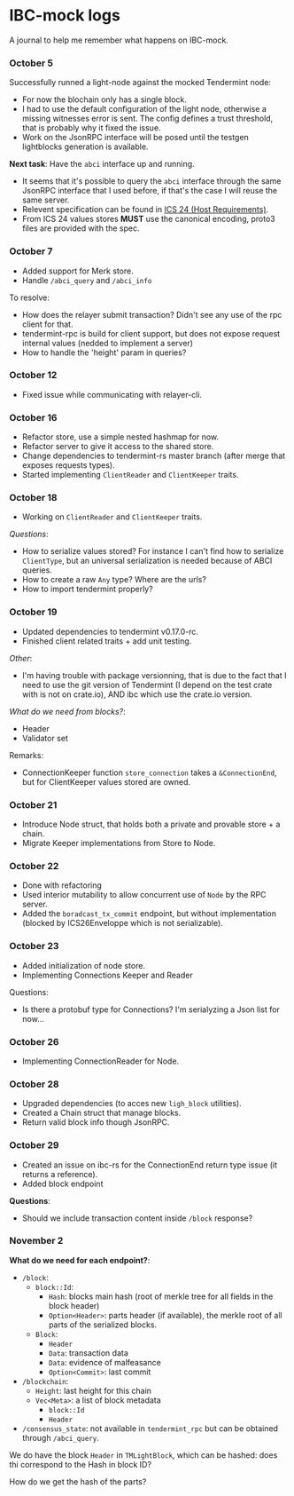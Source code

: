 # IBC-mock logs

A journal to help me remember what happens on IBC-mock.

### October 5

Successfully runned a light-node against the mocked Tendermint node:

- For now the blochain only has a single block.
- I had to use the default configuration of the light node, otherwise a missing witnesses error is sent. The config defines a trust threshold, that is probably why it fixed the issue.
- Work on the JsonRPC interface will be posed until the testgen lightblocks generation is available.

**Next task**: Have the `abci` interface up and running.

- It seems that it's possible to query the `abci` interface through the same JsonRPC interface that I used before, if that's the case I will reuse the same server.
- Relevent specification can be found in [ICS 24 (Host Requirements)](https://github.com/cosmos/ics/tree/master/spec/ics-024-host-requirements).
- From ICS 24 values stores **MUST** use the canonical encoding, proto3 files are provided with the spec.

### October 7

- Added support for Merk store.
- Handle `/abci_query` and `/abci_info`

To resolve:

- How does the relayer submit transaction? Didn't see any use of the rpc client for that.
- tendermint-rpc is build for client support, but does not expose request internal values (nedded to implement a server)
- How to handle the 'height' param in queries?

### October 12

- Fixed issue while communicating with relayer-cli.

### October 16

- Refactor store, use a simple nested hashmap for now.
- Refactor server to give it access to the shared store.
- Change dependencies to tendermint-rs master branch (after merge that exposes requests types).
- Started implementing `ClientReader` and `ClientKeeper` traits.

### October 18

- Working on `ClientReader` and `ClientKeeper` traits.

_Questions_:
- How to serialize values stored? For instance I can't find how to serialize `ClientType`, but an universal serialization is needed because of ABCI queries.
- How to create a raw `Any` type? Where are the urls?
- How to import tendermint properly?

### October 19

- Updated dependencies to tendermint v0.17.0-rc.
- Finished client related traits + add unit testing.

_Other_:
- I'm having trouble with package versionning, that is due to the fact that I need to use the git version of Tendermint (I depend on the test crate with is not on crate.io), AND ibc which use the crate.io version.


_What do we need from blocks?_:
- Header
- Validator set

Remarks:

- ConnectionKeeper function `store_connection` takes a `&ConnectionEnd`, but for ClientKeeper values stored are owned.

### October 21

- Introduce Node struct, that holds both a private and provable store + a chain.
- Migrate Keeper implementations from Store to Node.

### October 22

- Done with refactoring
- Used interior mutability to allow concurrent use of `Node` by the RPC server.
- Added the `boradcast_tx_commit` endpoint, but without implementation (blocked by ICS26Enveloppe which is not serializable).

### October 23

- Added initialization of node store.
- Implementing Connections Keeper and Reader

Questions:
- Is there a protobuf type for Connections? I'm serialyzing a Json list for now...

### October 26

- Implementing ConnectionReader for Node.

### October 28

- Upgraded dependencies (to acces new `ligh_block` utilities).
- Created a Chain struct that manage blocks.
- Return valid block info though JsonRPC.

### October 29

- Created an issue on ibc-rs for the ConnectionEnd return type issue (it returns a reference).
- Added block endpoint

**Questions**:
- Should we include transaction content inside `/block` response?

### November 2

**What do we need for each endpoint?**:

- `/block`:
  - `block::Id`:
    - `Hash`: blocks main hash (root of merkle tree for all fields in the block header)
    - `Option<Header>`: parts header (if available), the merkle root of all parts of the serialized blocks.
  - `Block`:
    - `Header`
    - `Data`: transaction data
    - `Data`: evidence of malfeasance
    - `Option<Commit>`: last commit
- `/blockchain`:
  - `Height`: last height for this chain
  - `Vec<Meta>`: a list of block metadata
    - `block::Id`
    - `Header`
- `/consensus_state`: not available in `tendermint_rpc` but can be obtained through `/abci_query`.

We do have the block `Header` in `TMLightBlock`, which can be hashed: does thi correspond to the Hash in block ID?

How do we get the hash of the parts?

